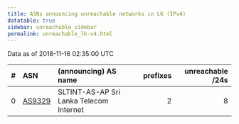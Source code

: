 ```yaml
---
title: ASNs announcing unreachable networks in LK (IPv4)
datatable: true
sidebar: unreachable_sidebar
permalink: unreachable_lk-v4.html
---
```


Data as of 2018-11-16 02:35:00 UTC


<div class="datatable-begin"></div>

|   # | ASN                                  | (announcing) AS name                    |   prefixes |   unreachable /24s |
|----:|:-------------------------------------|:----------------------------------------|-----------:|-------------------:|
|   0 | [AS9329](unreachable_AS9329-v4.html) | SLTINT-AS-AP Sri Lanka Telecom Internet |          2 |                  8 |

<div class="datatable-end"></div>